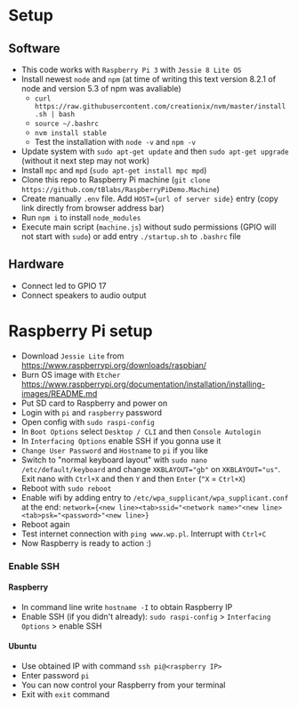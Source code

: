# Setup

## Software
- This code works with `Raspberry Pi 3` with `Jessie 8 Lite OS`
- Install newest `node` and `npm` (at time of writing this text version 8.2.1 of node and version 5.3 of npm was avaliable)
  - `curl https://raw.githubusercontent.com/creationix/nvm/master/install.sh | bash`
  - `source ~/.bashrc`
  - `nvm install stable`
  - Test the installation with `node -v` and `npm -v`
- Update system with `sudo apt-get update` and then `sudo apt-get upgrade` (without it next step may not work)
- Install `mpc` and `mpd` (`sudo apt-get install mpc mpd`)
- Clone this repo to Raspberry Pi machine (`git clone https://github.com/tBlabs/RaspberryPiDemo.Machine`) 
- Create manually `.env` file. Add `HOST={url of server side}` entry (copy link directly from browser address bar)
- Run `npm i` to install `node_modules`
- Execute main script (`machine.js`) without sudo permissions (GPIO will not start with `sudo`) or add entry `./startup.sh` to `.bashrc` file

## Hardware
- Connect led to GPIO 17
- Connect speakers to audio output


# Raspberry Pi setup
- Download `Jessie Lite` from https://www.raspberrypi.org/downloads/raspbian/
- Burn OS image with `Etcher` https://www.raspberrypi.org/documentation/installation/installing-images/README.md
- Put SD card to Raspberry and power on
- Login with `pi` and `raspberry` password
- Open config with `sudo raspi-config`
- In `Boot Options` select `Desktop / CLI` and then `Console Autologin`
- In `Interfacing Options` enable SSH if you gonna use it
- `Change User Password` and `Hostname` to `pi` if you like
- Switch to "normal keyboard layout" with `sudo nano /etc/default/keyboard` and change `XKBLAYOUT="gb"` on `XKBLAYOUT="us"`. Exit nano with `Ctrl+X` and then `Y` and then `Enter` (`^X` = `Ctrl+X`)
- Reboot with `sudo reboot`
- Enable wifi by adding entry to `/etc/wpa_supplicant/wpa_supplicant.conf` at the end: `network={<new line><tab>ssid="<network name>"<new line><tab>psk="<password>"<new line>}`
- Reboot again
- Test internet connection with `ping www.wp.pl`. Interrupt with `Ctrl+C`
- Now Raspberry is ready to action :)

### Enable SSH

#### Raspberry
- In command line write `hostname -I` to obtain Raspberry IP
- Enable SSH (if you didn't already): `sudo raspi-config` > `Interfacing Options` > enable SSH 

#### Ubuntu
- Use obtained IP with command `ssh pi@<raspberry IP>`
- Enter password `pi`
- You can now control your Raspberry from your terminal
- Exit with `exit` command
